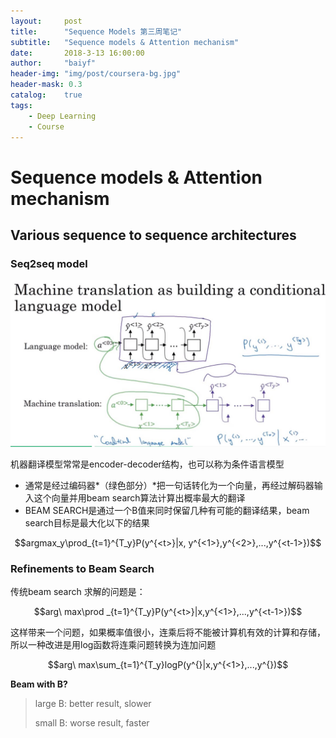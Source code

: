 ```yaml
---
layout:     post
title:      "Sequence Models 第三周笔记"
subtitle:   "Sequence models & Attention mechanism"
date:       2018-3-13 16:00:00
author:     "baiyf"
header-img: "img/post/coursera-bg.jpg"
header-mask: 0.3
catalog:    true
tags:
    - Deep Learning
    - Course
---
```

# Sequence models & Attention mechanism

## Various sequence to sequence architectures

### Seq2seq model

![seq2seq model](/img/post/seq2seq_model.jpg)

机器翻译模型常常是encoder-decoder结构，也可以称为条件语言模型

* 通常是经过编码器*（绿色部分）*把一句话转化为一个向量，再经过解码器输入这个向量并用beam search算法计算出概率最大的翻译
* BEAM SEARCH是通过一个B值来同时保留几种有可能的翻译结果，beam search目标是最大化以下的结果

$$argmax_y\prod_{t=1}^{T_y}P(y^{<t>}|x, y^{<1>},y^{<2>},...,y^{<t-1>})$$



### Refinements to Beam Search

传统beam search 求解的问题是：

$$arg\ max\prod _{t=1}^{T_y}P(y^{<t>}|x,y^{<1>},...,y^{<t-1>})$$

这样带来一个问题，如果概率值很小，连乘后将不能被计算机有效的计算和存储，所以一种改进是用log函数将连乘问题转换为连加问题

$$arg\ max\sum_{t=1}^{T_y}logP(y^{}|x,y^{<1>},...,y^{})$$

**Beam with B?**

> large B: better result, slower
>
> small B: worse result, faster

